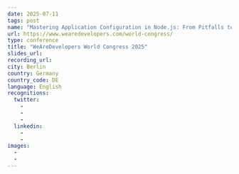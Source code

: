 ```yaml
---
date: 2025-07-11
tags: post
name: "Mastering Application Configuration in Node.js: From Pitfalls to Best Practices"
url: https://www.wearedevelopers.com/world-congress/
type: conference
title: "WeAreDevelopers World Congress 2025"
slides_url:
recording_url: 
city: Berlin
country: Germany
country_code: DE
language: English
recognitions:
  twitter:
    - 
    - 
    - 
  linkedin:
    - 
    - 
images:
  - 
  - 
---
```

